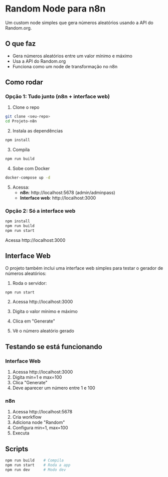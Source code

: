 # Random Node para n8n

Um custom node simples que gera números aleatórios usando a API do Random.org.

## O que faz

- Gera números aleatórios entre um valor mínimo e máximo
- Usa a API do Random.org 
- Funciona como um node de transformação no n8n

## Como rodar

### Opção 1: Tudo junto (n8n + interface web)

1. Clone o repo
```bash
git clone <seu-repo>
cd Projeto-n8n
```

2. Instala as dependências
```bash
npm install
```

3. Compila
```bash
npm run build
```

4. Sobe com Docker
```bash
docker-compose up -d
```

5. Acessa:
   - **n8n**: http://localhost:5678 (admin/adminpass)
   - **Interface web**: http://localhost:3000

### Opção 2: Só a interface web

```bash
npm install
npm run build
npm run start
```

Acessa http://localhost:3000

## Interface Web

O projeto também inclui uma interface web simples para testar o gerador de números aleatórios:

1. Roda o servidor:
```bash
npm run start
```

2. Acessa http://localhost:3000

3. Digita o valor mínimo e máximo
4. Clica em "Generate"
5. Vê o número aleatório gerado

## Testando se está funcionando

### Interface Web
1. Acessa http://localhost:3000
2. Digita min=1 e max=100
3. Clica "Generate"
4. Deve aparecer um número entre 1 e 100


### n8n
1. Acessa http://localhost:5678
2. Cria workflow
3. Adiciona node "Random"
4. Configura min=1, max=100
5. Executa


## Scripts

```bash
npm run build    # Compila
npm run start    # Roda a app
npm run dev      # Modo dev
```
